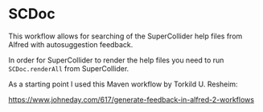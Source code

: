 SCDoc
=====

This workflow allows for searching of the SuperCollider help files from Alfred with autosuggestion feedback.

In order for SuperCollider to render the help files you need to run `SCDoc.renderAll` from SuperCollider.

As a starting point I used this Maven workflow by Torkild U. Resheim:

https://www.johneday.com/617/generate-feedback-in-alfred-2-workflows
